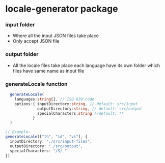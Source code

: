 # locale-generator package

### input folder

- Where all the input JSON files take place
- Only accept JSON file

### output folder

- All the locale files take place each language have its own folder which files have same name as input file

### generateLocale function

```ts
  generateLocale(
    languages:string[], // ISO 639 code
    options:{ inputDirectory:string, // default: src/input
              outputDirectory:string, // default: src/output
              specialCharacters:string //default: **
            }
  )

// Example:
generateLocale(["th", "id", "vi"], {
  inputDirectory: "./src/input-files",
  outputDirectory: "./src/output",
  specialCharacters: "/S/_"
})

```
